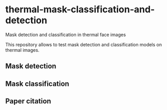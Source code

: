 # thermal-mask-classification-and-detection
Mask detection and classification in thermal face images


This repository allows to test mask detection and classification models on thermal images.


## Mask detection


## Mask classification



## Paper citation
